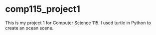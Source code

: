 # comp115_project1
This is my project 1 for Computer Science 115. I used turtle in Python to create an ocean scene. 
